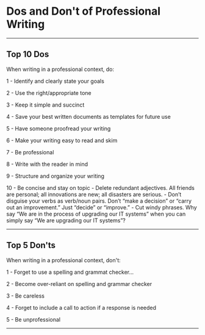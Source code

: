 # Dos and Don't of Professional Writing

---

## Top 10 Dos

When writing in a professional context, do:

1 - Identify and clearly state your goals

2 - Use the right/appropriate tone

3 - Keep it simple and succinct

4 - Save your best written documents as templates for future use

5 - Have someone proofread your writing

6 - Make your writing easy to read and skim

7 - Be professional

8 - Write with the reader in mind

9 - Structure and organize your writing

10 - Be concise and stay on topic
    - Delete redundant adjectives. All friends are personal; all innovations are new; all disasters are serious.
    - Don’t disguise your verbs as verb/noun pairs. Don’t “make a decision” or “carry out an improvement.” Just “decide” or “improve.”
    - Cut windy phrases. Why say “We are in the process of upgrading our IT systems” when you can simply say “We are upgrading our IT systems”?

---

## Top 5 Don'ts

When writing in a professional context, don't:

1 - Forget to use a spelling and grammat checker...

2 - Become over-reliant on spelling and grammar checker

3 - Be careless 

4 - Forget to include a call to action if a response is needed

5 - Be unprofessional

---
